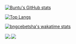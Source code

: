 [![Buntu's GitHub stats](https://github-readme-stats.vercel.app/api?username=bngcebetsha&count_private=true&show_icons=true&theme=gruvbox)](https://github.com/bngcebetsha/github-readme-stats)

[![Top Langs](https://github-readme-stats.vercel.app/api/top-langs/?username=bngcebetsha&langs_count=18)](https://github.com/bngcebetsha/github-readme-stats)

[![bngcebetsha's wakatime stats](https://github-readme-stats.vercel.app/api/wakatime?username=bngcebetsha)](https://github.com/bngcebetsha/github-readme-stats)


<a href="https://github.com/bngcebetsha/github-readme-stats">
  <img align="center" src="https://github-readme-stats.vercel.app/api/pin/?username=bngcebetsha&repo=github-readme-stats" />
</a>
<a href="https://github.com/bngcebetsha">
  <img align="center" src="https://github-readme-stats.vercel.app/api/pin/?username=bngcebetsha" />
</a>
